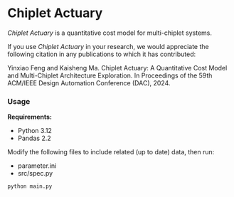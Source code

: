 # Chiplet Actuary

*Chiplet Actuary* is a quantitative cost model for multi-chiplet systems.

If you use *Chiplet Actuary* in your research, we would appreciate the following citation in any publications to which it has contributed:

Yinxiao Feng and Kaisheng Ma. Chiplet Actuary: A Quantitative Cost Model and Multi-Chiplet Architecture Exploration. In Proceedings of the 59th ACM/IEEE Design Automation Conference (DAC), 2024.

### Usage

**Requirements:**
 - Python 3.12
 - Pandas 2.2

Modify the following files to include related (up to date) data, then run:
- parameter.ini
- src/spec.py
```
python main.py
```

